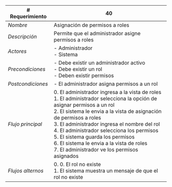 |# Requerimiento|40 |
|-|-|
| *Nombre*|Asignación de permisos a roles
| *Descripción*| Permite que el administrador asigne permisos a roles |
|*Actores*| - Administrador<br> - Sistema
|*Precondiciones*| - Debe existir un administrador activo<br> - Debe existir un rol<br> - Deben existir permisos
|*Postcondiciones*| - El administrador asigna permisos a un rol
|*Flujo principal*|0.  El administrador ingresa a la vista de roles<br>1.  El administrador selecciona la opción de asignar permisos a un rol<br>2.  El sistema le envia a la vista de asignación de permisos a roles<br>3.  El administrador ingresa el nombre del rol<br>4.  El administrador selecciona los permisos<br>5.  El sistema guarda los permisos<br>6.  El sistema le envia a la vista de roles<br>7.  El administrador ve los permisos asignados
|*Flujos alternos*|0.  0. El rol no existe<br>1. El sistema muestra un mensaje de que el rol no existe
